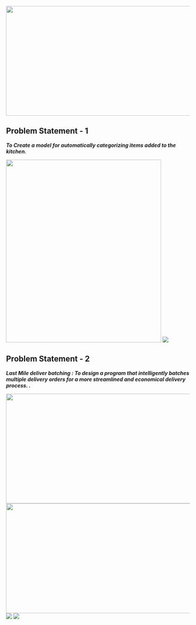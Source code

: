 

<img src= "https://github.com/prakash2903/Cookr_Hackathon/blob/main/Output/header.PNG" height = 300, width = 850>

## Problem Statement - 1

**_To Create a model for automatically categorizing items added to the kitchen._**


<img src= "https://github.com/prakash2903/Cookr_Hackathon/blob/main/Output/p1_1.PNG" height = 500, width = 425>

<img src= "https://github.com/prakash2903/Cookr_Hackathon/blob/main/Output/p1_2.PNG">


## Problem Statement - 2

**_Last Mile deliver batching :
To design a program that intelligently batches multiple delivery orders for a more streamlined and economical delivery process. ._**

<img src= "https://github.com/prakash2903/Cookr_Hackathon/blob/main/Output/p2_1.jpg" height = 300, width = 585>

<img src= "https://github.com/prakash2903/Cookr_Hackathon/blob/main/Output/p2_2.jpg" height = 300, width = 585>

<img src= "https://github.com/prakash2903/Cookr_Hackathon/blob/main/Output/p2_3.jpg">

<img src= "https://github.com/prakash2903/Cookr_Hackathon/blob/main/Output/p2_4.jpg">






